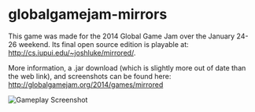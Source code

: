 globalgamejam-mirrors
=====================

This game was made for the 2014 Global Game Jam over the January 24-26 weekend. Its final open source edition is playable at: http://cs.iupui.edu/~joshluke/mirrored/.

More information, a .jar download (which is slightly more out of date than the web link), and screenshots can be found here: http://globalgamejam.org/2014/games/mirrored

![Gameplay Screenshot](http://globalgamejam.org/sites/default/files/styles/game_content__wide/public/games/screenshots/mirrorsashot.png)

